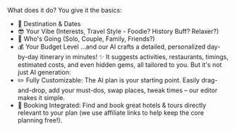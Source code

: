 What does it do?
You give it the basics:
* 📍 Destination & Dates
* 😎 Your Vibe (Interests, Travel Style - Foodie? History Buff? Relaxer?)
* 👥 Who's Going (Solo, Couple, Family, Friends?)
* 💰 Your Budget Level
...and our AI crafts a detailed, personalized day-by-day itinerary in minutes! ✨ It suggests activities, restaurants, timings, estimated costs, and even hidden gems, all tailored to you.
But it's not just AI generation:
* ✏️ Fully Customizable: The AI plan is your starting point. Easily drag-and-drop, add your must-dos, swap places, tweak times – our editor makes it simple.
* 🏨 Booking Integrated: Find and book great hotels & tours directly relevant to your plan (we use affiliate links to help keep the core planning free!).
